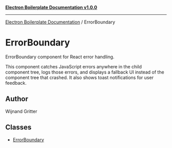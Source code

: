 [**Electron Boilerplate Documentation v1.0.0**](../README.md)

---

[Electron Boilerplate Documentation](../modules.md) / ErrorBoundary

# ErrorBoundary

ErrorBoundary component for React error handling.

This component catches JavaScript errors anywhere in the child component tree,
logs those errors, and displays a fallback UI instead of the component tree
that crashed. It also shows toast notifications for user feedback.

## Author

Wijnand Gritter

## Classes

- [ErrorBoundary](classes/ErrorBoundary.md)
